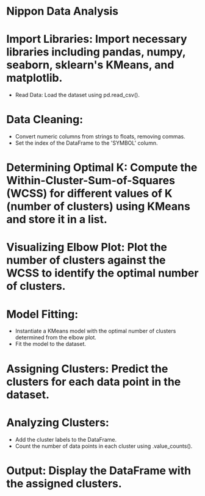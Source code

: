 # Nippon Data Analysis
# Import Libraries: Import necessary libraries including pandas, numpy, seaborn, sklearn's KMeans, and matplotlib.
- Read Data: Load the dataset using pd.read_csv().
# Data Cleaning:
- Convert numeric columns from strings to floats, removing commas.
- Set the index of the DataFrame to the 'SYMBOL' column.
# Determining Optimal K: Compute the Within-Cluster-Sum-of-Squares (WCSS) for different values of K (number of clusters) using KMeans and store it in a list.
# Visualizing Elbow Plot: Plot the number of clusters against the WCSS to identify the optimal number of clusters.
# Model Fitting:
- Instantiate a KMeans model with the optimal number of clusters determined from the elbow plot.
- Fit the model to the dataset.
# Assigning Clusters: Predict the clusters for each data point in the dataset.
# Analyzing Clusters:
- Add the cluster labels to the DataFrame.
- Count the number of data points in each cluster using .value_counts().
# Output: Display the DataFrame with the assigned clusters.
